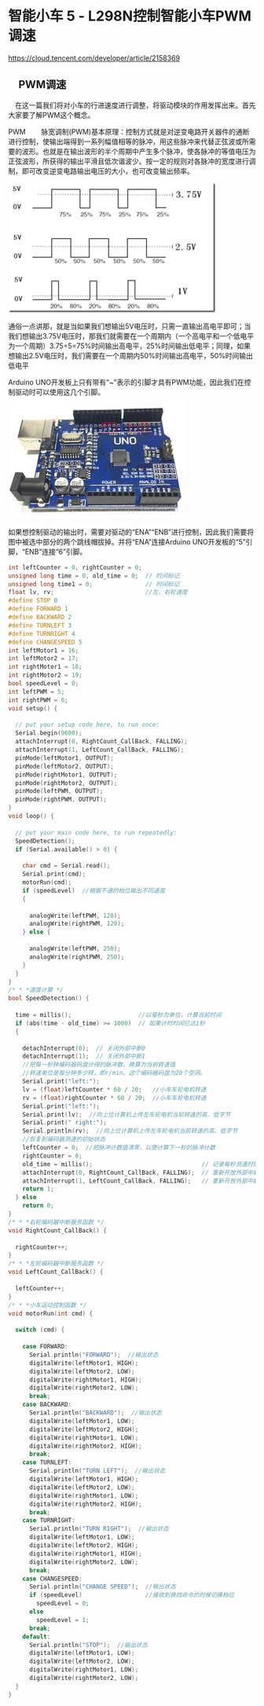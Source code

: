 # 智能小车 5 - L298N控制智能小车PWM调速


https://cloud.tencent.com/developer/article/2158369

##  PWM调速

 在这一篇我们将对小车的行进速度进行调整，将驱动模块的作用发挥出来。首先大家要了解PWM这个概念。

PWM
  脉宽调制(PWM)基本原理：控制方式就是对逆变电路开关器件的通断进行控制，使输出端得到一系列幅值相等的脉冲，用这些脉冲来代替正弦波或所需要的波形。也就是在输出波形的半个周期中产生多个脉冲，使各脉冲的等值电压为正弦波形，所获得的输出平滑且低次谐波少。按一定的规则对各脉冲的宽度进行调制，即可改变逆变电路输出电压的大小，也可改变输出频率。


![](img/speed/pwm.jpg)

通俗一点讲那，就是当如果我们想输出5V电压时，只需一直输出高电平即可；当我们想输出3.75V电压时，那我们就需要在一个周期内（一个高电平和一个低电平为一个周期）3.75÷5=75%时间输出高电平，25%时间输出低电平；同理，如果想输出2.5V电压时，我们需要在一个周期内50%时间输出高电平，50%时间输出低电平


Arduino UNO开发板上只有带有“~”表示的引脚才具有PWM功能，因此我们在控制驱动时可以使用这几个引脚。 

![](img/speed/arduino_pwm_enable.jpg)

如果想控制驱动的输出时，需要对驱动的“ENA”“ENB”进行控制，因此我们需要将图中被选中部分的两个跳线帽拔掉。并将“ENA”连接Arduino UNO开发板的“5”引脚，“ENB”连接“6”引脚。



```c
int leftCounter = 0, rightCounter = 0;
unsigned long time = 0, old_time = 0;  // 时间标记
unsigned long time1 = 0;               // 时间标记
float lv, rv;                          //左、右轮速度
#define STOP 0
#define FORWARD 1
#define BACKWARD 2
#define TURNLEFT 3
#define TURNRIGHT 4
#define CHANGESPEED 5
int leftMotor1 = 16;
int leftMotor2 = 17;
int rightMotor1 = 18;
int rightMotor2 = 19;
bool speedLevel = 0;
int leftPWM = 5;
int rightPWM = 6;
void setup() {

  // put your setup code here, to run once:
  Serial.begin(9600);
  attachInterrupt(0, RightCount_CallBack, FALLING);
  attachInterrupt(1, LeftCount_CallBack, FALLING);
  pinMode(leftMotor1, OUTPUT);
  pinMode(leftMotor2, OUTPUT);
  pinMode(rightMotor1, OUTPUT);
  pinMode(rightMotor2, OUTPUT);
  pinMode(leftPWM, OUTPUT);
  pinMode(rightPWM, OUTPUT);
}
void loop() {

  // put your main code here, to run repeatedly:
  SpeedDetection();
  if (Serial.available() > 0) {

    char cmd = Serial.read();
    Serial.print(cmd);
    motorRun(cmd);
    if (speedLevel)  //根据不通的档位输出不同速度
    {

      analogWrite(leftPWM, 120);
      analogWrite(rightPWM, 120);
    } else {

      analogWrite(leftPWM, 250);
      analogWrite(rightPWM, 250);
    }
  }
}
/* * *速度计算 */
bool SpeedDetection() {

  time = millis();                   //以毫秒为单位，计算当前时间
  if (abs(time - old_time) >= 1000)  // 如果计时时间已达1秒
  {

    detachInterrupt(0);  // 关闭外部中断0
    detachInterrupt(1);  // 关闭外部中断1
    //把每一秒钟编码器码盘计得的脉冲数，换算为当前转速值
    //转速单位是每分钟多少转，即r/min。这个编码器码盘为20个空洞。
    Serial.print("left:");
    lv = (float)leftCounter * 60 / 20;   //小车车轮电机转速
    rv = (float)rightCounter * 60 / 20;  //小车车轮电机转速
    Serial.print("left:");
    Serial.print(lv);  //向上位计算机上传左车轮电机当前转速的高、低字节
    Serial.print(" right:");
    Serial.println(rv);  //向上位计算机上传左车轮电机当前转速的高、低字节
    //恢复到编码器测速的初始状态
    leftCounter = 0;  //把脉冲计数值清零，以便计算下一秒的脉冲计数
    rightCounter = 0;
    old_time = millis();                               // 记录每秒测速时的时间节点
    attachInterrupt(0, RightCount_CallBack, FALLING);  // 重新开放外部中断0
    attachInterrupt(1, LeftCount_CallBack, FALLING);   // 重新开放外部中断0
    return 1;
  } else
    return 0;
}
/* * *右轮编码器中断服务函数 */
void RightCount_CallBack() {

  rightCounter++;
}
/* * *左轮编码器中断服务函数 */
void LeftCount_CallBack() {

  leftCounter++;
}
/* * *小车运动控制函数 */
void motorRun(int cmd) {

  switch (cmd) {

    case FORWARD:
      Serial.println("FORWARD");  //输出状态
      digitalWrite(leftMotor1, HIGH);
      digitalWrite(leftMotor2, LOW);
      digitalWrite(rightMotor1, HIGH);
      digitalWrite(rightMotor2, LOW);
      break;
    case BACKWARD:
      Serial.println("BACKWARD");  //输出状态
      digitalWrite(leftMotor1, LOW);
      digitalWrite(leftMotor2, HIGH);
      digitalWrite(rightMotor1, LOW);
      digitalWrite(rightMotor2, HIGH);
      break;
    case TURNLEFT:
      Serial.println("TURN LEFT");  //输出状态
      digitalWrite(leftMotor1, HIGH);
      digitalWrite(leftMotor2, LOW);
      digitalWrite(rightMotor1, LOW);
      digitalWrite(rightMotor2, HIGH);
      break;
    case TURNRIGHT:
      Serial.println("TURN RIGHT");  //输出状态
      digitalWrite(leftMotor1, LOW);
      digitalWrite(leftMotor2, HIGH);
      digitalWrite(rightMotor1, HIGH);
      digitalWrite(rightMotor2, LOW);
      break;
    case CHANGESPEED:
      Serial.println("CHANGE SPEED");  //输出状态
      if (speedLevel)                  //接收到换挡命令的时候切换档位
        speedLevel = 0;
      else
        speedLevel = 1;
      break;
    default:
      Serial.println("STOP");  //输出状态
      digitalWrite(leftMotor1, LOW);
      digitalWrite(leftMotor2, LOW);
      digitalWrite(rightMotor1, LOW);
      digitalWrite(rightMotor2, LOW);
  }
}


```